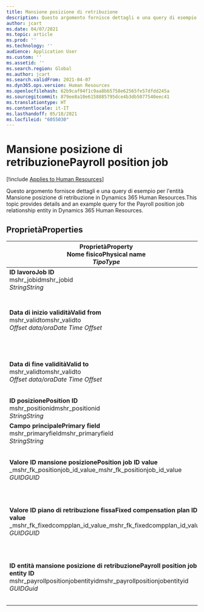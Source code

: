 ```yaml
---
title: Mansione posizione di retribuzione
description: Questo argomento fornisce dettagli e una query di esempio per l'entità Mansione posizione di retribuzione in Dynamics 365 Human Resources.
author: jcart
ms.date: 04/07/2021
ms.topic: article
ms.prod: ''
ms.technology: ''
audience: Application User
ms.custom: ''
ms.assetid: ''
ms.search.region: Global
ms.author: jcart
ms.search.validFrom: 2021-04-07
ms.dyn365.ops.version: Human Resources
ms.openlocfilehash: 62b9caf94f1c9aa8bb5758e62565fe57dfdd245a
ms.sourcegitcommit: 879ee8a10e6158885795dce4b3db5077540eec41
ms.translationtype: HT
ms.contentlocale: it-IT
ms.lasthandoff: 05/18/2021
ms.locfileid: "6055030"
---
```

# <a name="payroll-position-job"></a><span data-ttu-id="65437-103">Mansione posizione di retribuzione</span><span class="sxs-lookup"><span data-stu-id="65437-103">Payroll position job</span></span>

[!include [Applies to Human Resources](../includes/applies-to-hr.md)]

<span data-ttu-id="65437-104">Questo argomento fornisce dettagli e una query di esempio per l'entità Mansione posizione di retribuzione in Dynamics 365 Human Resources.</span><span class="sxs-lookup"><span data-stu-id="65437-104">This topic provides details and an example query for the Payroll position job relationship entity in Dynamics 365 Human Resources.</span></span>

## <a name="properties"></a><span data-ttu-id="65437-105">Proprietà</span><span class="sxs-lookup"><span data-stu-id="65437-105">Properties</span></span>

| <span data-ttu-id="65437-106">Proprietà</span><span class="sxs-lookup"><span data-stu-id="65437-106">Property</span></span><br><span data-ttu-id="65437-107">**Nome fisico**</span><span class="sxs-lookup"><span data-stu-id="65437-107">**Physical name**</span></span><br><span data-ttu-id="65437-108">**_Tipo_**</span><span class="sxs-lookup"><span data-stu-id="65437-108">**_Type_**</span></span> | <span data-ttu-id="65437-109">Utilizza</span><span class="sxs-lookup"><span data-stu-id="65437-109">Use</span></span> | <span data-ttu-id="65437-110">descrizione</span><span class="sxs-lookup"><span data-stu-id="65437-110">Description</span></span> |
| --- | --- | --- |
| <span data-ttu-id="65437-111">**ID lavoro**</span><span class="sxs-lookup"><span data-stu-id="65437-111">**Job ID**</span></span><br><span data-ttu-id="65437-112">mshr_jobid</span><span class="sxs-lookup"><span data-stu-id="65437-112">mshr_jobid</span></span><br><span data-ttu-id="65437-113">*String*</span><span class="sxs-lookup"><span data-stu-id="65437-113">*String*</span></span> | <span data-ttu-id="65437-114">Sola lettura</span><span class="sxs-lookup"><span data-stu-id="65437-114">Readp-only</span></span><br><span data-ttu-id="65437-115">Richiesto</span><span class="sxs-lookup"><span data-stu-id="65437-115">Required</span></span> |<span data-ttu-id="65437-116">L'ID della mansione.</span><span class="sxs-lookup"><span data-stu-id="65437-116">The ID of the job.</span></span> |
| <span data-ttu-id="65437-117">**Data di inizio validità**</span><span class="sxs-lookup"><span data-stu-id="65437-117">**Valid from**</span></span><br><span data-ttu-id="65437-118">mshr_validto</span><span class="sxs-lookup"><span data-stu-id="65437-118">mshr_validto</span></span><br><span data-ttu-id="65437-119">*Offset data/ora*</span><span class="sxs-lookup"><span data-stu-id="65437-119">*Date Time Offset*</span></span> | <span data-ttu-id="65437-120">Sola lettura</span><span class="sxs-lookup"><span data-stu-id="65437-120">Read-only</span></span> <br><span data-ttu-id="65437-121">Richiesto</span><span class="sxs-lookup"><span data-stu-id="65437-121">Required</span></span> | <span data-ttu-id="65437-122">La data di inizio validità della relazione tra posizione e mansione.</span><span class="sxs-lookup"><span data-stu-id="65437-122">Date the postion and job relationship is valid from.</span></span> |
| <span data-ttu-id="65437-123">**Data di fine validità**</span><span class="sxs-lookup"><span data-stu-id="65437-123">**Valid to**</span></span><br><span data-ttu-id="65437-124">mshr_validto</span><span class="sxs-lookup"><span data-stu-id="65437-124">mshr_validto</span></span><br><span data-ttu-id="65437-125">*Offset data/ora*</span><span class="sxs-lookup"><span data-stu-id="65437-125">*Date Time Offset*</span></span> | <span data-ttu-id="65437-126">Sola lettura</span><span class="sxs-lookup"><span data-stu-id="65437-126">Read-only</span></span> <br><span data-ttu-id="65437-127">Richiesto</span><span class="sxs-lookup"><span data-stu-id="65437-127">Required</span></span> | <span data-ttu-id="65437-128">La data di fine validità della relazione tra posizione e mansione.</span><span class="sxs-lookup"><span data-stu-id="65437-128">Date the position and job relationship is valid to.</span></span>  |
| <span data-ttu-id="65437-129">**ID posizione**</span><span class="sxs-lookup"><span data-stu-id="65437-129">**Position ID**</span></span><br><span data-ttu-id="65437-130">mshr_positionid</span><span class="sxs-lookup"><span data-stu-id="65437-130">mshr_positionid</span></span><br><span data-ttu-id="65437-131">*String*</span><span class="sxs-lookup"><span data-stu-id="65437-131">*String*</span></span> | <span data-ttu-id="65437-132">Sola lettura</span><span class="sxs-lookup"><span data-stu-id="65437-132">Read-only</span></span><br><span data-ttu-id="65437-133">Richiesto</span><span class="sxs-lookup"><span data-stu-id="65437-133">Required</span></span> | <span data-ttu-id="65437-134">L'ID della posizione.</span><span class="sxs-lookup"><span data-stu-id="65437-134">The ID of the position.</span></span> |
| <span data-ttu-id="65437-135">**Campo principale**</span><span class="sxs-lookup"><span data-stu-id="65437-135">**Primary field**</span></span><br><span data-ttu-id="65437-136">mshr_primaryfield</span><span class="sxs-lookup"><span data-stu-id="65437-136">mshr_primaryfield</span></span><br><span data-ttu-id="65437-137">*String*</span><span class="sxs-lookup"><span data-stu-id="65437-137">*String*</span></span> | <span data-ttu-id="65437-138">Richiesto</span><span class="sxs-lookup"><span data-stu-id="65437-138">Required</span></span><br><span data-ttu-id="65437-139">Generato dal sistema</span><span class="sxs-lookup"><span data-stu-id="65437-139">System generated</span></span> |  |
| <span data-ttu-id="65437-140">**Valore ID mansione posizione**</span><span class="sxs-lookup"><span data-stu-id="65437-140">**Position job ID value**</span></span><br><span data-ttu-id="65437-141">_mshr_fk_positionjob_id_value</span><span class="sxs-lookup"><span data-stu-id="65437-141">_mshr_fk_positionjob_id_value</span></span><br><span data-ttu-id="65437-142">*GUID*</span><span class="sxs-lookup"><span data-stu-id="65437-142">*GUID*</span></span> | <span data-ttu-id="65437-143">Sola lettura</span><span class="sxs-lookup"><span data-stu-id="65437-143">Read-only</span></span><br><span data-ttu-id="65437-144">Richiesto</span><span class="sxs-lookup"><span data-stu-id="65437-144">Required</span></span><br><span data-ttu-id="65437-145">Chiave esterna:mshr_PayrollPositionJobEntity of the mshr_payrollpositionjobentity</span><span class="sxs-lookup"><span data-stu-id="65437-145">Foreign key:mshr_PayrollPositionJobEntity of the mshr_payrollpositionjobentity</span></span> |<span data-ttu-id="65437-146">L'ID della mansione associata alla posizione.</span><span class="sxs-lookup"><span data-stu-id="65437-146">The ID of the job associated with the position.</span></span>|
| <span data-ttu-id="65437-147">**Valore ID piano di retribuzione fissa**</span><span class="sxs-lookup"><span data-stu-id="65437-147">**Fixed compensation plan ID value**</span></span><br><span data-ttu-id="65437-148">_mshr_fk_fixedcompplan_id_value</span><span class="sxs-lookup"><span data-stu-id="65437-148">_mshr_fk_fixedcompplan_id_value</span></span><br><span data-ttu-id="65437-149">*GUID*</span><span class="sxs-lookup"><span data-stu-id="65437-149">*GUID*</span></span> | <span data-ttu-id="65437-150">Sola lettura</span><span class="sxs-lookup"><span data-stu-id="65437-150">Read-only</span></span><br><span data-ttu-id="65437-151">Richiesto</span><span class="sxs-lookup"><span data-stu-id="65437-151">Required</span></span><br><span data-ttu-id="65437-152">Chiave esterna: mshr_FixedCompPlan_id of mshr_payrollfixedcompensationplanentity</span><span class="sxs-lookup"><span data-stu-id="65437-152">Foreign key: mshr_FixedCompPlan_id of mshr_payrollfixedcompensationplanentity</span></span>  | <span data-ttu-id="65437-153">L'ID del piano di retribuzione fissa associato alla posizione.</span><span class="sxs-lookup"><span data-stu-id="65437-153">The ID of the fixed compensation plan associated with the position.</span></span> |
| <span data-ttu-id="65437-154">**ID entità mansione posizione di retribuzione**</span><span class="sxs-lookup"><span data-stu-id="65437-154">**Payroll position job entity ID**</span></span><br><span data-ttu-id="65437-155">mshr_payrollpositionjobentityid</span><span class="sxs-lookup"><span data-stu-id="65437-155">mshr_payrollpositionjobentityid</span></span><br><span data-ttu-id="65437-156">*GUID*</span><span class="sxs-lookup"><span data-stu-id="65437-156">*Guid*</span></span> | <span data-ttu-id="65437-157">Richiesto</span><span class="sxs-lookup"><span data-stu-id="65437-157">Required</span></span><br><span data-ttu-id="65437-158">Generato dal sistema.</span><span class="sxs-lookup"><span data-stu-id="65437-158">System generated.</span></span> | <span data-ttu-id="65437-159">Un valore GUID generato dal sistema per identificare in modo univoco la mansione.</span><span class="sxs-lookup"><span data-stu-id="65437-159">A system-generated GUID value to uniquely identify the job.</span></span>  |

